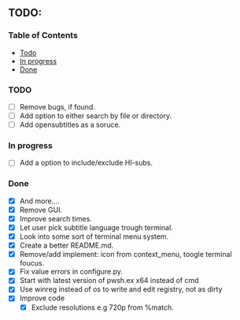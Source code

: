 <h2 align="left">TODO:</h2>

### Table of Contents

- [Todo](#todo)
- [In progress](#progress)
- [Done](#authors)

### TODO <a name = "todo"></a>

- [ ] Remove bugs, if found.
- [ ] Add option to either search by file or directory.
- [ ] Add opensubtitles as a soruce.

### In progress <a name = "progress"></a>

- [ ] Add a option to include/exclude HI-subs.

### Done <a name = "done"></a>
- [x] And more....
- [x] Remove GUI.
- [x] Improve search times.
- [x] Let user pick subtitle language trough terminal.
- [x] Look into some sort of terminal menu system.
- [x] Create a better README.md.
- [x] Remove/add implement: icon from context_menu, toogle terminal foucus.
- [x] Fix value errors in configure.py.
- [x] Start with latest version of pwsh.ex x64 instead of cmd
- [x] Use winreg instead of os to write and edit registry, not as dirty
- [x] Improve code
  - [x] Exclude resolutions e.g 720p from %match.
